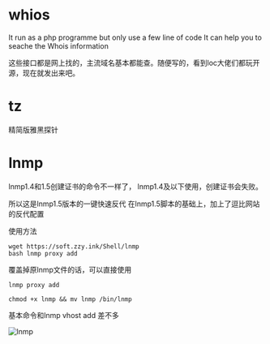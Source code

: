 # whios

It run as a php programme but only use a few line of code It can help you to seache the Whois information

这些接口都是网上找的，主流域名基本都能查。随便写的，看到loc大佬们都玩开源，现在就发出来吧。

# tz

精简版雅黑探针

# lnmp

lnmp1.4和1.5创建证书的命令不一样了，
lnmp1.4及以下使用，创建证书会失败。

所以这是lnmp1.5版本的一键快速反代
在lnmp1.5脚本的基础上，加上了逗比网站的反代配置

使用方法

```
wget https://soft.zzy.ink/Shell/lnmp
bash lnmp proxy add
```

覆盖掉原lnmp文件的话，可以直接使用
```
lnmp proxy add
```
```
chmod +x lnmp && mv lnmp /bin/lnmp
```
基本命令和lnmp vhost add 差不多

![lnmp](https://gitlab.com/iyk/shell2/raw/master/img/lnmp.jpg)